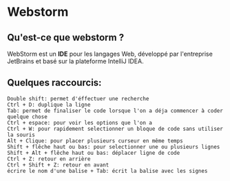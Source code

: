 # Webstorm

## Qu'est-ce que webstorm ?

WebStorm est un **IDE** pour les langages Web, développé par l'entreprise JetBrains et basé sur la plateforme IntelliJ IDEA.

## Quelques raccourcis:

```
Double shift: permet d'éffectuer une recherche
Ctrl + D: duplique la ligne
Tab: permet de finaliser le code lorsque l'on a déja commencer à coder quelque chose
Ctrl + espace: pour voir les options que l'on a
Ctrl + W: pour rapidement selectionner un bloque de code sans utiliser la souris
Alt + Clique: pour placer plusieurs curseur en même temps
Shift + flêche haut ou bas: pour selectionner une ou plusieurs lignes
Shift + Alt + flêche haut ou bas: déplacer ligne de code
Ctrl + Z: retour en arrière
Ctrl + Shift + Z: retour en avant
écrire le nom d'une balise + Tab: écrit la balise avec les signes
```

